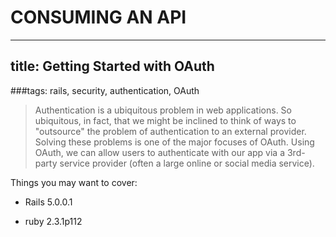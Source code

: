 # CONSUMING AN API

---
title: Getting Started with OAuth
---

###tags: rails, security, authentication, OAuth

> Authentication is a ubiquitous problem in web applications. So
ubiquitous, in fact, that we might be inclined to think of ways
to "outsource" the problem of authentication to an external provider.
Solving these problems is one of the major focuses of OAuth. Using OAuth,
we can allow users to authenticate with our app via a 3rd-party service
provider (often a large online or social media service).


Things you may want to cover:

* Rails 5.0.0.1

* ruby 2.3.1p112
